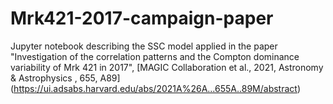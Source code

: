 # Mrk421-2017-campaign-paper
Jupyter notebook describing the SSC model applied in the paper "Investigation of the correlation patterns and the Compton dominance variability of Mrk 421 in 2017", [MAGIC Collaboration et al., 2021, Astronomy &amp; Astrophysics , 655, A89] (https://ui.adsabs.harvard.edu/abs/2021A%26A...655A..89M/abstract)
